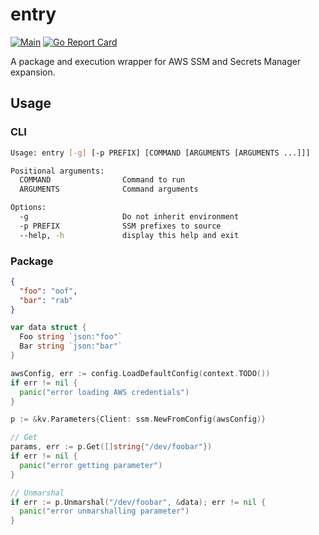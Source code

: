 # entry

[![Main](https://github.com/raylas/nextdns-exporter/actions/workflows/main.yaml/badge.svg)](https://github.com/raylas/nextdns-exporter/actions/workflows/main.yml)
[![Go Report Card](https://goreportcard.com/badge/github.com/raylas/nextdns-exporter)](https://goreportcard.com/report/github.com/raylas/nextdns-exporter)

A package and execution wrapper for AWS SSM and Secrets Manager expansion.

## Usage

### CLI

```bash
Usage: entry [-g] [-p PREFIX] [COMMAND [ARGUMENTS [ARGUMENTS ...]]]

Positional arguments:
  COMMAND                Command to run
  ARGUMENTS              Command arguments

Options:
  -g                     Do not inherit environment
  -p PREFIX              SSM prefixes to source
  --help, -h             display this help and exit
```

### Package

```json
{
  "foo": "oof",
  "bar": "rab"
}
```

```go
var data struct {
  Foo string `json:"foo"`
  Bar string `json:"bar"`
}

awsConfig, err := config.LoadDefaultConfig(context.TODO())
if err != nil {
  panic("error loading AWS credentials")
}

p := &kv.Parameters{Client: ssm.NewFromConfig(awsConfig)}

// Get
params, err := p.Get([]string{"/dev/foobar"})
if err != nil {
  panic("error getting parameter")
}

// Unmarshal
if err := p.Unmarshal("/dev/foobar", &data); err != nil {
  panic("error unmarshalling parameter")
}
```
